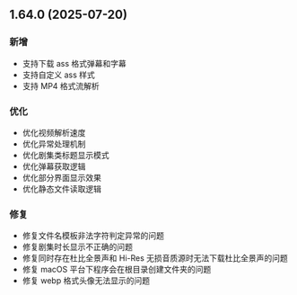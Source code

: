 ## 1.64.0 (2025-07-20)
### 新增
* 支持下载 ass 格式弹幕和字幕
* 支持自定义 ass 样式
* 支持 MP4 格式流解析

### 优化
* 优化视频解析速度
* 优化异常处理机制
* 优化剧集类标题显示模式
* 优化弹幕获取逻辑
* 优化部分界面显示效果
* 优化静态文件读取逻辑

### 修复
* 修复文件名模板非法字符判定异常的问题
* 修复剧集时长显示不正确的问题
* 修复同时存在杜比全景声和 Hi-Res 无损音质源时无法下载杜比全景声的问题
* 修复 macOS 平台下程序会在根目录创建文件夹的问题
* 修复 webp 格式头像无法显示的问题